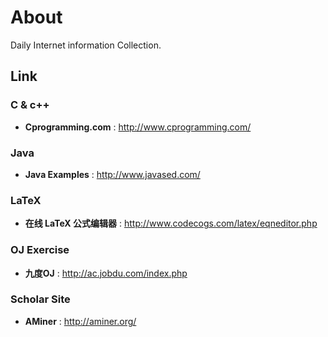 # About #

Daily Internet information Collection.

## Link ##

### C & c++	###
- **Cprogramming.com** : http://www.cprogramming.com/

### Java ###
- **Java Examples** : http://www.javased.com/

### LaTeX ###
- **在线 LaTeX 公式编辑器** : http://www.codecogs.com/latex/eqneditor.php

### OJ Exercise ###
- **九度OJ** : http://ac.jobdu.com/index.php

### Scholar Site ###
- **AMiner** : http://aminer.org/
